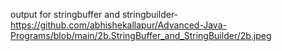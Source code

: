 output for stringbuffer and stringbuilder-https://github.com/abhishekallapur/Advanced-Java-Programs/blob/main/2b.StringBuffer_and_StringBuilder/2b.jpeg
